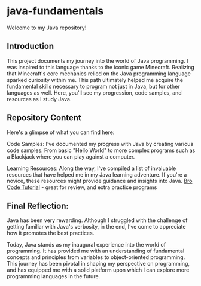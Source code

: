 # java-fundamentals
Welcome to my Java repository! 

## Introduction

This project documents my journey into the world of Java programming. I was inspired to this language thanks to the iconic game Minecraft. Realizing that Minecraft's core mechanics relied on the Java programming language sparked curiosity within me. This path ultimately helped me acquire the fundamental skills necessary to program not just in Java, but for other languages as well. Here, you'll see my progression, code samples, and resources as I study Java.

## Repository Content
Here's a glimpse of what you can find here:

Code Samples: I've documented my progress with Java by creating various code samples. From basic "Hello World" to more complex programs such as a Blackjack where you can play against a computer.

Learning Resources: Along the way, I've compiled a list of invaluable resources that have helped me in my Java learning adventure. If you're a novice, these resources might provide guidance and insights into Java.
[Bro Code Tutorial](https://www.youtube.com/watch?v=xk4_1vDrzzo) - great for review, and extra practice programs

## Final Reflection:

Java has been very rewarding. Although I struggled with the challenge of getting familiar with Java's verbosity, in the end, I’ve come to appreciate how it promotes the best practices. 

Today, Java stands as my inaugural experience into the world of programming. It has provided me with an understanding of fundamental concepts and principles from variables to object-oriented programming. This journey has been pivotal in shaping my perspective on programming, and has equipped me with a solid platform upon which I can explore more programming languages in the future.


